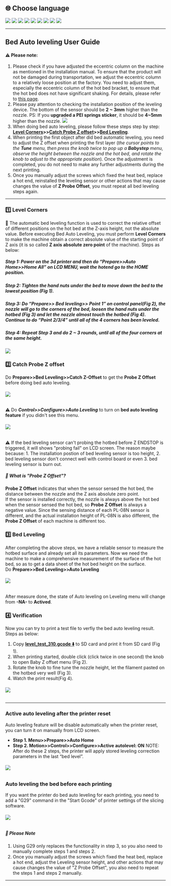 ﻿## <a id="choose-language">:globe_with_meridians: Choose language </a>
[![](../../lanpic/EN.png)](https://github.com/ZONESTAR3D/Z8P/blob/main/Z8P-MK2/2-Operation_Guide/Bed_Auto_Leveling/readme.md)
[![](../../lanpic/ES.png)](https://github.com/ZONESTAR3D/Z8P/blob/main/Z8P-MK2/2-Operation_Guide/Bed_Auto_Leveling/readme-es.md)
[![](../../lanpic/PT.png)](https://github.com/ZONESTAR3D/Z8P/blob/main/Z8P-MK2/2-Operation_Guide/Bed_Auto_Leveling/readme-pt.md)
[![](../../lanpic/FR.png)](https://github.com/ZONESTAR3D/Z8P/blob/main/Z8P-MK2/2-Operation_Guide/Bed_Auto_Leveling/readme-fr.md)
[![](../../lanpic/DE.png)](https://github.com/ZONESTAR3D/Z8P/blob/main/Z8P-MK2/2-Operation_Guide/Bed_Auto_Leveling/readme-de.md)
[![](../../lanpic/IT.png)](https://github.com/ZONESTAR3D/Z8P/blob/main/Z8P-MK2/2-Operation_Guide/Bed_Auto_Leveling/readme-it.md)
[![](../../lanpic/RU.png)](https://github.com/ZONESTAR3D/Z8P/blob/main/Z8P-MK2/2-Operation_Guide/Bed_Auto_Leveling/readme-ru.md)
[![](../../lanpic/JP.png)](https://github.com/ZONESTAR3D/Z8P/blob/main/Z8P-MK2/2-Operation_Guide/Bed_Auto_Leveling/readme-jp.md)
[![](../../lanpic/KR.png)](https://github.com/ZONESTAR3D/Z8P/blob/main/Z8P-MK2/2-Operation_Guide/Bed_Auto_Leveling/readme-kr.md)
<!-- [![](../../lanpic/SA.png)](https://github.com/ZONESTAR3D/Z8P/blob/main/Z8P-MK2/2-Operation_Guide/Bed_Auto_Leveling/readme-ar.md) -->

----
## Bed Auto leveling User Guide
#### :warning: Please note:
1. Please check if you have adjusted the eccentric column on the machine as mentioned in the installation manual. To ensure that the product will not be damaged during transportation, we adjust the eccentric column to a relatively loose position at the factory. You need to adjust them, especially the eccentric column of the hot bed bracket, to ensure that the hot bed does not have significant shaking. For details, please refer to [this page][ECCENTRIC].
2. Please pay attention to checking the installation position of the leveling device. The bottom of the sensor should be **2 ~ 3mm** higher than the nozzle. PS: If you **upgraded a PEI springs sticker**, it should be **4~5mm** higher than the nozzle.
![](./install.jpg)
3. When doing bed auto leveling, please follow these steps step by step: **[Level Corners](#step1)>>[Catch Probe Z offset](#step2)>>[Bed Leveling](#step3)**.
4. When printing the first object after did bed automatic leveling, you need to adjust the Z offset when printing the first layer (*the cursor points to the **Tune** menu, then press the knob twice to pop up a **Babystep** menu, observe the height between the nozzle and the hot bed, and rotate the knob to adjust to the appropriate position*). Once the adjustment is completed, you do not need to make any further adjustments during the next printing.
5. Once you manually adjust the screws which fixed the heat bed, replace a hot end, reinstalled the leveling sensor or other actions that may cause changes the value of **Z Probe Offset**, you must repeat all bed leveling steps again.

-----
### <a id="step1"> :one: Level Corners</a>
:loudspeaker: The automatic bed leveling function is used to correct the relative offset of different positions on the hot bed at the Z-axis height, not the absolute value. Before executing Bed Auto Leveling, you must perform **Level Corners** to make the machine obtain a correct absolute value of the starting point of Z axis (it is so called **Z axis absolute zero point** of the machine). Steps as below:    
##### Step 1: Power on the 3d printer and then do “Prepare>>Auto Home>>Home All” on LCD MENU, wait the hotend go to the HOME position. 
##### Step 2: Tighten the hand nuts under the bed to move down the bed to the lowest position (Fig 1).
##### Step 3: Do “Prepare>> Bed leveling>> Point 1” on control panel(Fig 2), the nozzle will go to the corners of the bed, loosen the hand nuts under the hotbed (Fig 3) and let the nozzle almost touch the hotbed (Fig 4). Continue to do “Point 2/3/4” until all of the 4 corners has been leveled.
##### Step 4: Repeat Step 3 and do 2 ~ 3 rounds, until all of the four corners at the same height.  
![](1.png)    

### <a id="step2">  :two: Catch Probe Z offset</a>
Do **Prepare>>Bed Leveling>>Catch Z-Offset** to get the **Probe Z Offset** before doing bed auto leveling.   
###### ![](3.png)
:warning: Do ***Control>>Configure>>Auto Leveling*** to turn on **bed auto leveling feature** if you didn't see this menu.
###### ![](2.png)
:warning: If the bed leveling sensor can't probing the hotbed before Z ENDSTOP is triggered, it will shows "probing fail" on LCD screen. The reason maybe because: 1. The installation postion of bed leveling sensor is too height, 2. bed leveling sensor don't connect well with control board or even 3. bed leveling sensor is burn out.
##### :pushpin: What is "Probe Z Offset"?
**Probe Z Offset** indicates that when the sensor sensed the hot bed, the distance between the nozzle and the Z axis absolute zero point.      
If the sensor is installed correctly, the nozzle is always above the hot bed when the sensor sensed the hot bed, so **Probe Z Offset** is always a negative value. Since the sensing distance of each PL-08N sensor is different, and the actual installation height of PL-08N is also different, the **Probe Z Offset** of each machine is different too.     

### <a id="step3"> :three: Bed Leveling </a>
After completing the above steps, we have a reliable sensor to measure the hotbed surface and already set all its parameters. Now we need the machine to make a comprehensive measurement of the surface of the hot bed, so as to get a data sheet of the hot bed height on the surface.   
Do **Prepare>>Bed Leveling>>Auto Leveling** 
###### ![](4.png)    
After measure done, the state of Auto leveling on Leveling menu will change from **-NA-** to **Actived**. 

### :four: Verification  
Now you can try to print a test file to verfiy the bed auto leveling result. Steps as below:   
1. Copy **[level_test_310.gcode :arrow_down:](./level_test_310.zip)** to SD card and print it from SD card (Fig 1).
2. When printing started, double click (click twice in one second) the knob to open Baby Z offset menu (Fig 2).
3. Rotate the knob to fine tune the nozzle height, let the filament pasted on the hotbed very well (Fig 3).
4. Watch the print result(Fig 4).
###### ![](5.png)  

-----
### Active auto leveling after the printer reset
Auto leveling feature will be disable automatically when the printer reset, you can turn it on manually from LCD screen.
- **Step 1. Menu>>Prepare>>Auto Home**
- **Step 2. Motion>>Control>>Configure>>Active autolevel: ON**
NOTE: After do these 2 steps, the printer will apply stored leveling correction parameters in the last “bed level”.
###### ![](6.png)  

### Auto leveling the bed before each printing
If you want the printer do bed auto leveling for each printing, you need to add a "G29" command in the "Start Gcode" of printer settings of the slicing software.     
###### ![](7.png)      
##### :pushpin: Please Note
1. Using G29 only replaces the functionality in step 3, so you also need to manually complete steps 1 and steps 2.
2. Once you manually adjust the screws which fixed the heat bed, replace a hot end, adjust the Leveling sensor height, and other actions that may cause changes the value of "Z Probe Offset", you also need to repeat the steps 1 and steps 2 manually.

----
[ECCENTRIC]: https://github.com/ZONESTAR3D/Z8P/tree/main/Z8P-MK2/1-Installation_Guide#8-tune-the-eccentric-columns